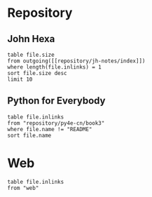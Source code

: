 # Repository
## John Hexa
```dataview
table file.size
from outgoing([[repository/jh-notes/index]])
where length(file.inlinks) = 1
sort file.size desc
limit 10
```
## Python for Everybody
```dataview
table file.inlinks
from "repository/py4e-cn/book3"
where file.name != "README"
sort file.name
```
# Web
```dataview
table file.inlinks
from "web"
```
